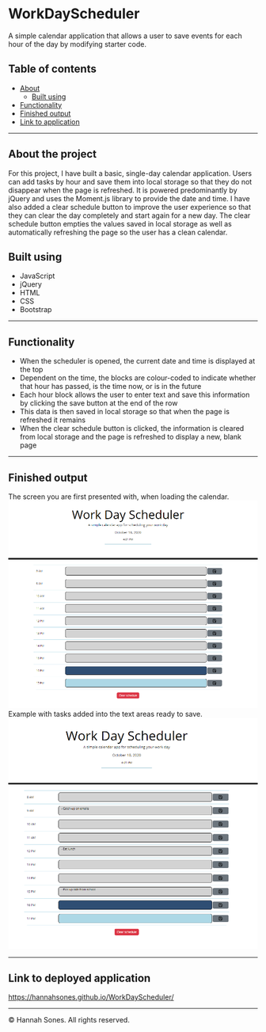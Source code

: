 # WorkDayScheduler
A simple calendar application that allows a user to save events for each hour of the day by modifying starter code.

## Table of contents
* [About](#about-the-project)
  * [Built using](#built-using)
* [Functionality](#functionality)
* [Finished output](#finished-output)
* [Link to application](#link-to-deployed-application)

----------

## About the project
For this project, I have built a basic, single-day calendar application. Users can add tasks by hour and save them into local storage so that they do not disappear when the page is refreshed. It is powered predominantly by jQuery and uses the Moment.js library to provide the date and time.
I have also added a clear schedule button to improve the user experience so that they can clear the day completely and start again for a new day. The clear schedule button empties the values saved in local storage as well as automatically refreshing the page so the user has a clean calendar.

## Built using
* JavaScript
* jQuery
* HTML
* CSS
* Bootstrap

----------

## Functionality
* When the scheduler is opened, the current date and time is displayed at the top
* Dependent on the time, the blocks are colour-coded to indicate whether that hour has passed, is the time now, or is in the future
* Each hour block allows the user to enter text and save this information by clicking the save button at the end of the row
* This data is then saved in local storage so that when the page is refreshed it remains
* When the clear schedule button is clicked, the information is cleared from local storage and the page is refreshed to display a new, blank page

-----------
## Finished output
The screen you are first presented with, when loading the calendar.
![Daily planner homepage](https://github.com/HannahSones/WorkDayScheduler/blob/main/WorkDayScheduler(1).png)
Example with tasks added into the text areas ready to save.
![Example with tasks included](https://github.com/HannahSones/WorkDayScheduler/blob/main/WorkDayScheduler_textInput(2).png)

-------------
## Link to deployed application
https://hannahsones.github.io/WorkDayScheduler/

------------
© Hannah Sones. All rights reserved.
